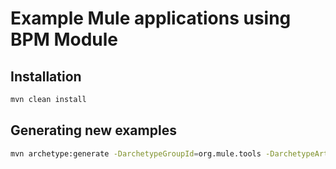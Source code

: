 # Example Mule applications using BPM Module

## Installation
```bash
mvn clean install
```

## Generating new examples
```bash
mvn archetype:generate -DarchetypeGroupId=org.mule.tools -DarchetypeArtifactId=mule-apikit-archetype -DarchetypeVersion=1.3.0 -DarchetypeRepository=http://repository.mulesoft.org/releases -DgroupId=com.alfame.esb.bpm.examples -DartifactId=new-example -Dpackage=com.alfame.com.esb.bpm.examples -Dversion=1.0.0-SNAPSHOT -B
```
